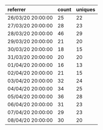 | referrer          | count | uniques |
| :---------------- | :---- | :------ |
| 26/03/20 20:00:00 | 25    | 22      |
| 27/03/20 20:00:00 | 28    | 23      |
| 28/03/20 20:00:00 | 46    | 29      |
| 29/03/20 20:00:00 | 21    | 20      |
| 30/03/20 20:00:00 | 18    | 15      |
| 31/03/20 20:00:00 | 20    | 20      |
| 01/04/20 20:00:00 | 16    | 13      |
| 02/04/20 20:00:00 | 21    | 15      |
| 03/04/20 20:00:00 | 32    | 24      |
| 04/04/20 20:00:00 | 34    | 25      |
| 05/04/20 20:00:00 | 36    | 28      |
| 06/04/20 20:00:00 | 31    | 23      |
| 07/04/20 20:00:00 | 29    | 23      |
| 08/04/20 20:00:00 | 30    | 20      |
